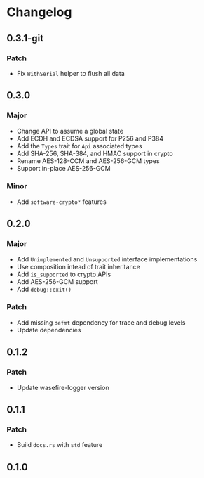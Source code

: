 # Changelog

## 0.3.1-git

### Patch

- Fix `WithSerial` helper to flush all data

## 0.3.0

### Major

- Change API to assume a global state
- Add ECDH and ECDSA support for P256 and P384
- Add the `Types` trait for `Api` associated types
- Add SHA-256, SHA-384, and HMAC support in crypto
- Rename AES-128-CCM and AES-256-GCM types
- Support in-place AES-256-GCM

### Minor

- Add `software-crypto*` features

## 0.2.0

### Major

- Add `Unimplemented` and `Unsupported` interface implementations
- Use composition intead of trait inheritance
- Add `is_supported` to crypto APIs
- Add AES-256-GCM support
- Add `debug::exit()`

### Patch

- Add missing `defmt` dependency for trace and debug levels
- Update dependencies

## 0.1.2

### Patch

- Update wasefire-logger version

## 0.1.1

### Patch

- Build `docs.rs` with `std` feature

## 0.1.0

<!-- Increment to skip CHANGELOG.md test: 6 -->
